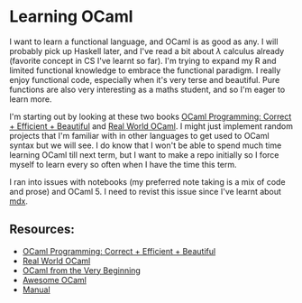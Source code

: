 # Learning OCaml
I want to learn a functional language, and OCaml is as good as any. I will probably pick up Haskell later, and I've read a bit about $\lambda$ calculus already (favorite concept in CS I've learnt so far). I'm trying to expand my R and limited functional knowledge to embrace the functional paradigm. I really enjoy functional code, especially when it's very terse and beautiful. Pure functions are also very interesting as a maths student, and so I'm eager to learn more.

I'm starting out by looking at these two books [OCaml Programming: Correct + Efficient + Beautiful](https://cs3110.github.io/textbook/cover.html#) and [Real World OCaml](https://dev.realworldocaml.org/index.html). I might just implement random projects that I'm familiar with in other languages to get used to OCaml syntax but we will see. I do know that I won't be able to spend much time learning OCaml till next term, but I want to make a repo initially so I force myself to learn every so often when I have the time this term.

I ran into issues with notebooks (my preferred note taking is a mix of code and prose) and OCaml 5. I need to revist this issue since I've learnt about [mdx](https://github.com/realworldocaml/mdx).

## Resources:
 * [OCaml Programming: Correct + Efficient + Beautiful](https://cs3110.github.io/textbook/cover.html#)
 * [Real World OCaml](https://dev.realworldocaml.org/index.html)
 * [OCaml from the Very Beginning](https://ocaml-book.com/)
 * [Awesome OCaml](https://github.com/ocaml-community/awesome-ocaml)
 * [Manual](https://ocaml.org/manual/5.0/index.html)
